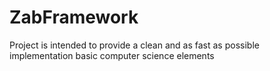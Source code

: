 # ZabFramework
Project is intended to provide a clean and as fast as possible implementation basic computer science elements
